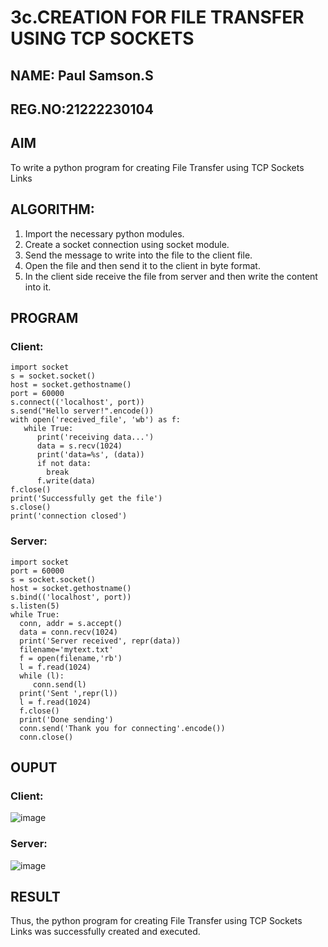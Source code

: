 # 3c.CREATION FOR FILE TRANSFER USING TCP SOCKETS
## NAME: Paul Samson.S
## REG.NO:21222230104
## AIM
To write a python program for creating File Transfer using TCP Sockets Links
## ALGORITHM:
1. Import the necessary python modules.
2. Create a socket connection using socket module.
3. Send the message to write into the file to the client file.
4. Open the file and then send it to the client in byte format.
5. In the client side receive the file from server and then write the content into it.
## PROGRAM
### Client:
```
import socket
s = socket.socket()
host = socket.gethostname()
port = 60000
s.connect(('localhost', port))
s.send("Hello server!".encode())
with open('received_file', 'wb') as f:
   while True:
      print('receiving data...')
      data = s.recv(1024)
      print('data=%s', (data))
      if not data:
        break
      f.write(data)
f.close()
print('Successfully get the file')
s.close()
print('connection closed')
```
### Server:
```
import socket 
port = 60000 
s = socket.socket() 
host = socket.gethostname() 
s.bind(('localhost', port)) 
s.listen(5) 
while True:
  conn, addr = s.accept() 
  data = conn.recv(1024)
  print('Server received', repr(data))
  filename='mytext.txt'
  f = open(filename,'rb')
  l = f.read(1024)
  while (l):
     conn.send(l)
  print('Sent ',repr(l))
  l = f.read(1024)
  f.close()
  print('Done sending')
  conn.send('Thank you for connecting'.encode())
  conn.close()
```
## OUPUT
### Client:

![image](https://github.com/23004513/3c.FILE_TRANSFER_USING_TCP_SOCKETS/assets/138973069/86d710bb-3784-4272-9030-3333dfb7655a)

### Server:

![image](https://github.com/23004513/3c.FILE_TRANSFER_USING_TCP_SOCKETS/assets/138973069/2a4536b5-8b8f-4641-b4fb-387aa9d9a2b0)

## RESULT
Thus, the python program for creating File Transfer using TCP Sockets Links was 
successfully created and executed.
